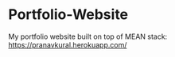 # Portfolio-Website
My portfolio website built on top of MEAN stack: https://pranavkural.herokuapp.com/